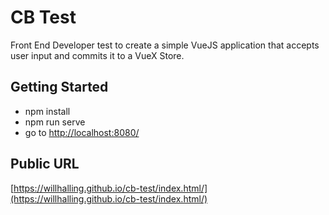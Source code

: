 # CB Test

Front End Developer test to create a simple VueJS application that accepts user input and commits it to a VueX Store.

## Getting Started

* npm install
* npm run serve
* go to [http://localhost:8080/](http://localhost:8080/)

## Public URL
[https://willhalling.github.io/cb-test/index.html/](https://willhalling.github.io/cb-test/index.html/)
